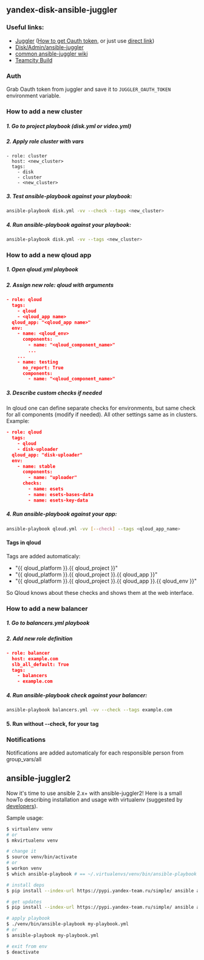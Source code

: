 ## yandex-disk-ansible-juggler

### Useful links:

- [Juggler](https://juggler.yandex-team.ru) ([How to get Oauth token](https://docs.yandex-team.ru/juggler/authentication#project-access), or just use [direct link](https://oauth.yandex-team.ru/authorize?response_type=token&client_id=cd178dcdc31a4ed79f42467f2d89b0d0))
- [Disk/Admin/ansible-juggler](https://wiki.yandex-team.ru/disk/admin/ansible-juggler/)
- [common ansible-juggler wiki](https://wiki.yandex-team.ru/sm/juggler/ansible/)
- [Teamcity Build](https://teamcity.yandex-team.ru/viewType.html?buildTypeId=Disk_Admin_AnsibleJuggler)

### Auth

Grab Oauth token from juggler and save it to `JUGGLER_OAUTH_TOKEN` environment variable.

### How to add a new cluster
##### 1. Go to project playbook (disk.yml or video.yml)
##### 2. Apply role cluster with vars
```
- role: cluster
  host: <new_cluster>
  tags:
    - disk
    - cluster
    - <new_cluster>
```
##### 3. Test ansible-playbook against your playbook:
```bash
ansible-playbook disk.yml -vv --check --tags <new_cluster>
```
##### 4. Run ansible-playbook against your playbook:
```bash
ansible-playbook disk.yml -vv --tags <new_cluster>
```
 
### How to add a new qloud app
##### 1. Open qloud.yml playbook
##### 2. Assign new role: qloud with arguments
```json
- role: qloud
  tags:
    - qloud
    - <qloud_app name>
  qloud_app: "<qloud_app name>"
  env:
    - name: <qloud_env>
      components:
        - name: "<qloud_component_name>"
        ...
    ...
    - name: testing
      no_report: True
      components:
        - name: "<qloud_component_name>"
```
##### 3. Describe custom checks if needed
In qloud one can define separate checks for environments, but same check for all components (modify if needed).
All other settings same as in clusters.
Example:
```json
- role: qloud
  tags:
    - qloud
    - disk-uploader
  qloud_app: "disk-uploader"
  env:
    - name: stable
      components:
        - name: "uploader"
      checks:
        - name: esets
        - name: esets-bases-data
        - name: esets-key-data
```
##### 4. Run ansible-playbook against your app:
```bash
ansible-playbook qloud.yml -vv [--check] --tags <qloud_app_name>
```

#### Tags in qloud
Tags are added automaticaly:
- "{{ qloud_platform }}.{{ qloud_project }}"
- "{{ qloud_platform }}.{{ qloud_project }}.{{ qloud_app }}"
- "{{ qloud_platform }}.{{ qloud_project }}.{{ qloud_app }}.{{ qloud_env }}"

So Qloud knows about these checks and shows them at the web interface.

### How to add a new balancer
##### 1. Go to balancers.yml playbook
##### 2. Add new role definition
```json
- role: balancer
  host: example.com
  slb_all_default: True
  tags:
    - balancers
    - example.com
```
##### 4. Run ansible-playbook check against your balancer:
```bash
ansible-playbook balancers.yml -vv --check --tags example.com
```
#### 5. Run without --check, for your tag

### Notifications
Notifications are added automaticaly for each responsible person from group_vars/all

## ansible-juggler2

Now it's time to use ansible 2.x+ with ansible-juggler2! Here is a small howTo describing installation and usage with virtualenv (suggested by [developers](https://wiki.yandex-team.ru/sm/juggler/ansible/#ansible2)).

Sample usage:

```bash
$ virtualenv venv
# or
$ mkvirtualenv venv

# change it
$ source venv/bin/activate
# or
$ workon venv
$ which ansible-playbook # == ~/.virtualenvs/venv/bin/ansible-playbook

# install deps
$ pip install --index-url https://pypi.yandex-team.ru/simple/ ansible ansible-juggler2

# get updates
$ pip install --index-url https://pypi.yandex-team.ru/simple/ ansible ansible-juggler2 --upgrade

# apply playbook
$ ./venv/bin/ansible-playbook my-playbook.yml
# or
$ ansible-playbook my-playbook.yml

# exit from env
$ deactivate
```
